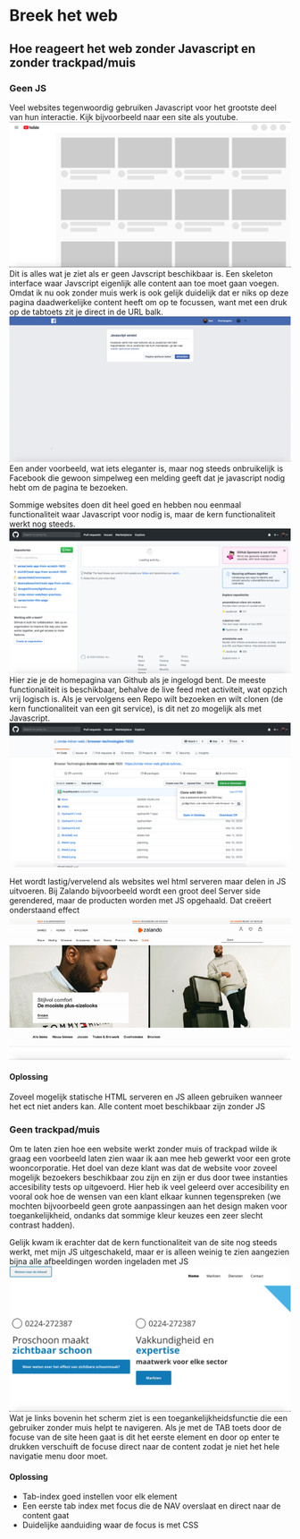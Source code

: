 # Breek het web
## Hoe reageert het web zonder Javascript en zonder trackpad/muis
### Geen JS
Veel websites tegenwoordig gebruiken Javascript voor het grootste deel van hun interactie.
Kijk bijvoorbeeld naar een site als youtube.
![Youtube zonder JS](./images/youtubeBreak.png)
Dit is alles wat je ziet als er geen Javscript beschikbaar is. 
Een skeleton interface waar Javscript eigenlijk alle content aan toe moet gaan voegen.
Omdat ik nu ook zonder muis werk is ook gelijk duidelijk dat er niks op deze pagina daadwerkelijke content heeft om op te focussen,
want met een druk op de tabtoets zit je direct in de URL balk.
![Facebook zonder JS](./images/facebookBreak.png) 
Een ander voorbeeld, wat iets eleganter is, maar nog steeds onbruikelijk is Facebook die gewoon simpelweg een melding geeft dat je javascript nodig hebt om de pagina te bezoeken.

Sommige websites doen dit heel goed en hebben nou eenmaal functionaliteit waar Javascript voor nodig is, maar de kern functionaliteit werkt nog steeds.
![Github login home zonder JS](./images/githubHomeBreak.png)
Hier zie je de homepagina van Github als je ingelogd bent. De meeste functionaliteit is beschikbaar, behalve de live feed met activiteit, wat opzich vrij logisch is.
Als je vervolgens een Repo wilt bezoeken en wilt clonen (de kern functionaliteit van een git service), is dit net zo mogelijk als met Javascript.
![Github Repo zonder JS](./images/githubRepoBreak.png)

Het wordt lastig/vervelend als websites wel html serveren maar delen in JS uitvoeren. Bij Zalando bijvoorbeeld wordt een groot deel Server side gerendered,
maar de producten worden met JS opgehaald. Dat creëert onderstaand effect
![Zalando Zonder JS](./images/zalandoBreak.gif)

#### Oplossing
Zoveel mogelijk statische HTML serveren en JS alleen gebruiken wanneer het ect niet anders kan.
Alle content moet beschikbaar zijn zonder JS

### Geen trackpad/muis
Om te laten zien hoe een website werkt zonder muis of trackpad wilde ik graag een voorbeeld laten zien waar ik aan mee heb gewerkt voor een grote wooncorporatie.
Het doel van deze klant was dat de website voor zoveel mogelijk bezoekers beschikbaar zou zijn en zijn er dus door twee instanties accesibility tests op uitgevoerd.
Hier heb ik veel geleerd over accesibility en vooral ook hoe de wensen van een klant elkaar kunnen tegenspreken (we mochten bijvoorbeeld geen grote aanpassingen aan het design maken voor toegankelijkheid, ondanks dat sommige kleur keuzes een zeer slecht contrast hadden).

Gelijk kwam ik erachter dat de kern functionaliteit van de site nog steeds werkt, met mijn JS uitgeschakeld, maar er is alleen weinig te zien aangezien bijna alle afbeeldingen worden ingeladen met JS
![Proschoon zonder trackpad en JS](./images/proschoonBreak.png)
Wat je links bovenin het scherm ziet is een toegankelijkheidsfunctie die een gebruiker zonder muis helpt te navigeren. 
Als je met de TAB toets door de focuse van de site heen gaat is dit het eerste element en door op enter te drukken verschuift de focuse direct naar de content zodat je niet het hele navigatie menu door moet.

#### Oplossing
- Tab-index goed instellen voor elk element
- Een eerste tab index met focus die de NAV overslaat en direct naar de content gaat
- Duidelijke aanduiding waar de focus is met CSS